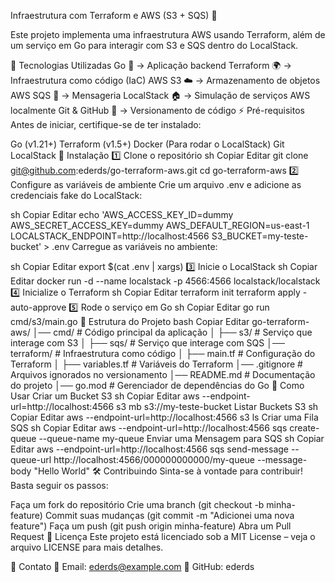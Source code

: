 Infraestrutura com Terraform e AWS (S3 + SQS) 🚀

Este projeto implementa uma infraestrutura AWS usando Terraform, além de um serviço em Go para interagir com S3 e SQS dentro do LocalStack.

📌 Tecnologias Utilizadas
Go 🐹 → Aplicação backend
Terraform 🌍 → Infraestrutura como código (IaC)
AWS S3 ☁️ → Armazenamento de objetos
AWS SQS 📩 → Mensageria
LocalStack 🏠 → Simulação de serviços AWS localmente
Git & GitHub 🔗 → Versionamento de código
⚡ Pré-requisitos
Antes de iniciar, certifique-se de ter instalado:

Go (v1.21+)
Terraform (v1.5+)
Docker (Para rodar o LocalStack)
Git
LocalStack
🔧 Instalação
1️⃣ Clone o repositório
sh
Copiar
Editar
git clone git@github.com:ederds/go-terraform-aws.git
cd go-terraform-aws
2️⃣ Configure as variáveis de ambiente
Crie um arquivo .env e adicione as credenciais fake do LocalStack:

sh
Copiar
Editar
echo 'AWS_ACCESS_KEY_ID=dummy
AWS_SECRET_ACCESS_KEY=dummy
AWS_DEFAULT_REGION=us-east-1
LOCALSTACK_ENDPOINT=http://localhost:4566
S3_BUCKET=my-teste-bucket' > .env
Carregue as variáveis no ambiente:

sh
Copiar
Editar
export $(cat .env | xargs)
3️⃣ Inicie o LocalStack
sh
Copiar
Editar
docker run -d --name localstack -p 4566:4566 localstack/localstack
4️⃣ Inicialize o Terraform
sh
Copiar
Editar
terraform init
terraform apply -auto-approve
5️⃣ Rode o serviço em Go
sh
Copiar
Editar
go run cmd/s3/main.go
📂 Estrutura do Projeto
bash
Copiar
Editar
go-terraform-aws/
│── cmd/               # Código principal da aplicação
│   ├── s3/            # Serviço que interage com S3
│   ├── sqs/           # Serviço que interage com SQS
│── terraform/         # Infraestrutura como código
│   ├── main.tf        # Configuração do Terraform
│   ├── variables.tf   # Variáveis do Terraform
│── .gitignore         # Arquivos ignorados no versionamento
│── README.md          # Documentação do projeto
│── go.mod             # Gerenciador de dependências do Go
🎯 Como Usar
Criar um Bucket S3
sh
Copiar
Editar
aws --endpoint-url=http://localhost:4566 s3 mb s3://my-teste-bucket
Listar Buckets S3
sh
Copiar
Editar
aws --endpoint-url=http://localhost:4566 s3 ls
Criar uma Fila SQS
sh
Copiar
Editar
aws --endpoint-url=http://localhost:4566 sqs create-queue --queue-name my-queue
Enviar uma Mensagem para SQS
sh
Copiar
Editar
aws --endpoint-url=http://localhost:4566 sqs send-message --queue-url http://localhost:4566/000000000000/my-queue --message-body "Hello World"
🛠 Contribuindo
Sinta-se à vontade para contribuir! Basta seguir os passos:

Faça um fork do repositório
Crie uma branch (git checkout -b minha-feature)
Commit suas mudanças (git commit -m "Adicionei uma nova feature")
Faça um push (git push origin minha-feature)
Abra um Pull Request
📜 Licença
Este projeto está licenciado sob a MIT License – veja o arquivo LICENSE para mais detalhes.

📢 Contato
📧 Email: ederds@example.com
🐙 GitHub: ederds


